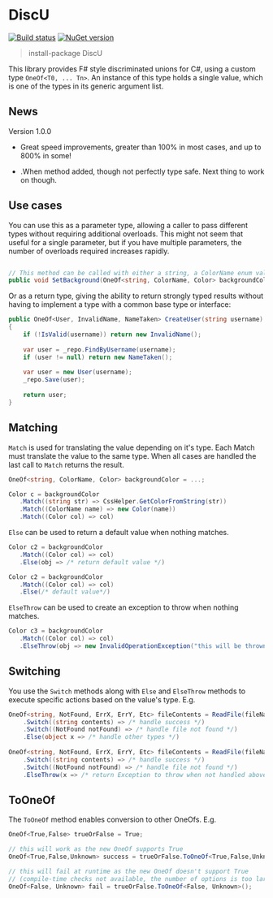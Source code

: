 # DiscU
[![Build status](https://ci.appveyor.com/api/projects/status/h67jylh563m71kaq/branch/DiscU?svg=true)](https://ci.appveyor.com/project/jamesbascle/oneof/branch/DiscU)
[![NuGet version](https://badge.fury.io/nu/DiscU.svg)](https://badge.fury.io/nu/DiscU)



> install-package DiscU


This library provides F# style discriminated unions for C#, using a custom type ```OneOf<T0, ... Tn>```. An instance of this type holds a single value, which is one of the types in its generic argument list.

News
---

Version 1.0.0

* Great speed improvements, greater than 100% in most cases, and up to 800% in some!

* .When method added, though not perfectly type safe.  Next thing to work on though.


Use cases
-------

You can use this as a parameter type, allowing a caller to pass different types without requiring additional overloads. This might not seem that useful for a single parameter, but if you have multiple parameters, the number of overloads required increases rapidly.

```C#

// This method can be called with either a string, a ColorName enum value or a Color instance.
public void SetBackground(OneOf<string, ColorName, Color> backgroundColor) { ... }

```
Or as a return type, giving the ability to return strongly typed results without having to implement a type with a common base type or interface:

```C#
public OneOf<User, InvalidName, NameTaken> CreateUser(string username)
{
    if (!IsValid(username)) return new InvalidName();
    
    var user = _repo.FindByUsername(username);
    if (user != null) return new NameTaken();
    
    var user = new User(username);
    _repo.Save(user);
    
    return user;
}

```

Matching
-------

`Match` is used for translating the value depending on it's type.  Each Match must translate the value to the same type.
When all cases are handled the last call to `Match` returns the result.    
```C#
OneOf<string, ColorName, Color> backgroundColor = ...;

Color c = backgroundColor
   .Match((string str) => CssHelper.GetColorFromString(str))
   .Match((ColorName name) => new Color(name))
   .Match((Color col) => col)
```
`Else` can be used to return a default value when nothing matches.
```C#
Color c2 = backgroundColor
   .Match((Color col) => col)
   .Else(obj => /* return default value */)

Color c2 = backgroundColor
   .Match((Color col) => col)
   .Else(/* default value*/)
```
`ElseThrow` can be used to create an exception to throw when nothing matches.
```C#
Color c3 = backgroundColor
   .Match((Color col) => col)
   .ElseThrow(obj => new InvalidOperationException("this will be thrown when not Color"))
```

Switching
-------

You use the `Switch` methods along with `Else` and `ElseThrow` methods to execute specific actions based on the value's type. E.g.

```C#
OneOf<string, NotFound, ErrX, ErrY, Etc> fileContents = ReadFile(fileName)
    .Switch((string contents) => /* handle success */)
    .Switch((NotFound notFound) => /* handle file not found */)
    .Else(object x => /* handle other types */)
    
OneOf<string, NotFound, ErrX, ErrY, Etc> fileContents = ReadFile(fileName)
    .Switch((string contents) => /* handle success */)
    .Switch((NotFound notFound) => /* handle file not found */)
    .ElseThrow(x => /* return Exception to throw when not handled above by any Switch's */);
```

ToOneOf
-------

The `ToOneOf` method enables conversion to other OneOfs. E.g.

```C#
OneOf<True,False> trueOrFalse = True;

// this will work as the new OneOf supports True
OneOf<True,False,Unknown> success = trueOrFalse.ToOneOf<True,False,Unknown>();

// this will fail at runtime as the new OneOf doesn't support True
// (compile-time checks not available, the number of options is too large)
OneOf<False, Unknown> fail = trueOrFalse.ToOneOf<False, Unknown>();
```
